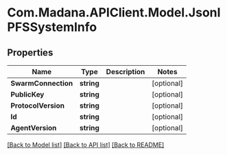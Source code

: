 
# Com.Madana.APIClient.Model.JsonIPFSSystemInfo

## Properties

Name | Type | Description | Notes
------------ | ------------- | ------------- | -------------
**SwarmConnection** | **string** |  | [optional] 
**PublicKey** | **string** |  | [optional] 
**ProtocolVersion** | **string** |  | [optional] 
**Id** | **string** |  | [optional] 
**AgentVersion** | **string** |  | [optional] 

[[Back to Model list]](../README.md#documentation-for-models)
[[Back to API list]](../README.md#documentation-for-api-endpoints)
[[Back to README]](../README.md)


